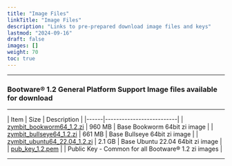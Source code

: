 ```yaml
---
title: "Image Files"
linkTitle: "Image Files" 
description: "Links to pre-prepared download image files and keys"
lastmod: "2024-09-16"
draft: false
images: []
weight: 70
toc: true
---
```


-----
### Bootware® 1.2 General Platform Support Image files available for download

-----

| Item | Size | Description | 
|------|--------------------------|
| [zymbit_bookworm64_1.2.zi](https://bootware.s3.amazonaws.com/1.2/zymbit_bookworm64_1.2.zi) | 960 MB | Base Bookworm 64bit zi image |
| [zymbit_bullseye64_1.2.zi](https://bootware.s3.amazonaws.com/1.2/zymbit_bullseye64_1.2.zi) | 661 MB | Base Bullseye 64bit zi image |
| [zymbit_ubuntu64_22.04_1.2.zi](https://bootware.s3.amazonaws.com/1.2/zymbit_ubuntu64_22.04_1.2.zi) | 2.1 GB | Base Ubuntu 22.04 64bit zi image |
| [pub_key_1.2.pem](https://bootware.s3.amazonaws.com/1.2/pub_key_1.2.pem) | | Public Key - Common for all Bootware® 1.2 zi images |


-----


